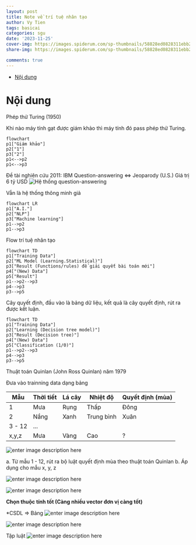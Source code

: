 ```yaml
---
layout: post
title: Note về trí tuệ nhân tạo
author: Vy Tien
tags: basicai
categories: sgu
date: '2023-11-25'
cover-img: https://images.spiderum.com/sp-thumbnails/58828ed0828311ebb2950b074b6d605f.jpg
share-img: https://images.spiderum.com/sp-thumbnails/58828ed0828311ebb2950b074b6d605f.jpg

comments: true
---
```



<ul>
<li><a href="#nội-dung">Nội dung</a></li>
</ul>


# Nội dung

Phép thử Turing (1950)

Khi nào máy tính gạt được giám khảo thì máy tính đó pass phép thử Turing.

```mermaid
flowchart
p1["Giám khảo"]
p2["1"]
p3["2"]
p1<-->p2
p1<-->p3
```
Đề tài nghiên cứu
2011: IBM Question-answering <=> Jeoparody (U.S.)
Giá trị 6 tỷ USD 
![Hệ thống question-answering](https://static01.nyt.com/images/2010/06/20/magazine/20Computer-span/20Computer-span-articleLarge-v2.jpg?quality=75&auto=webp&disable=upscale)

Vẫn là hệ thống thông minh giả

```mermaid
flowchart LR
p1["A.I."]
p2["NLP"]
p3["Machine learning"]
p1-->p2
p1-->p3
```
Flow trí tuệ nhân tạo
```mermaid
flowchart TD
p1["Training Data"]
p2["ML Model (Learning.Statistical)"]
p3["Result (Functions/rules) để giải quyết bài toán mới"]
p4["(New) Data"]
p5["Result"]
p1-->p2-->p3
p4-->p3
p3-->p5
```

Cây quyết định, đầu vào là bảng dữ liệu, kết quả là cây quyết định, rút ra được kết luận.

```mermaid
flowchart TD
p1["Training Data"]
p2["Learning (Decision tree model)"]
p3["Result (Decision tree)"]
p4["(New) Data"]
p5["Classification (1/0)"]
p1-->p2-->p3
p4-->p3
p3-->p5
```

Thuật toán Quinlan (John Ross Quinlan) năm 1979

Đưa vào trainning data dạng bảng

| Mẫu | Thời tiết | Lá cây | Nhiệt độ | Quyết định (mùa) |
|--|--|--|--|--|
| 1 | Mưa | Rụng | Thấp | Đông |
| 2 | Nắng | Xanh | Trung bình | Xuân |
| 3 - 12 | ... |
|x,y,z | Mưa | Vàng | Cao | ? |

![enter image description here](https://i.imgur.com/hXgaz3u.jpg)

a. Từ mẫu 1 - 12, rút ra bộ luật quyết định mùa theo thuật toán Quinlan
b. Áp dụng cho mẫu x, y, z

![enter image description here](https://i.imgur.com/2XRcmV7.jpg)

![enter image description here](https://i.imgur.com/pwCg8Jn.jpg)

**Chọn thuộc tính tốt (Càng nhiều vector đơn vị càng tốt)**

*CSDL ⇒ Bảng
![enter image description here](https://i.imgur.com/iDr05CE.jpg)

![enter image description here](https://i.imgur.com/UVhd1dB.jpg)

Tập luật
![enter image description here](https://i.imgur.com/GCptATQ.jpg)

